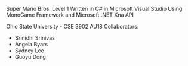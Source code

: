 Super Mario Bros. Level 1
Written in C# in Microsoft Visual Studio
Using MonoGame Framework and Microsoft .NET Xna API

Ohio State University - CSE 3902 AU18
Collaborators:
 - Srinidhi Srinivas
 - Angela Byars
 - Sydney Lee
 - Guoyu Dong 
